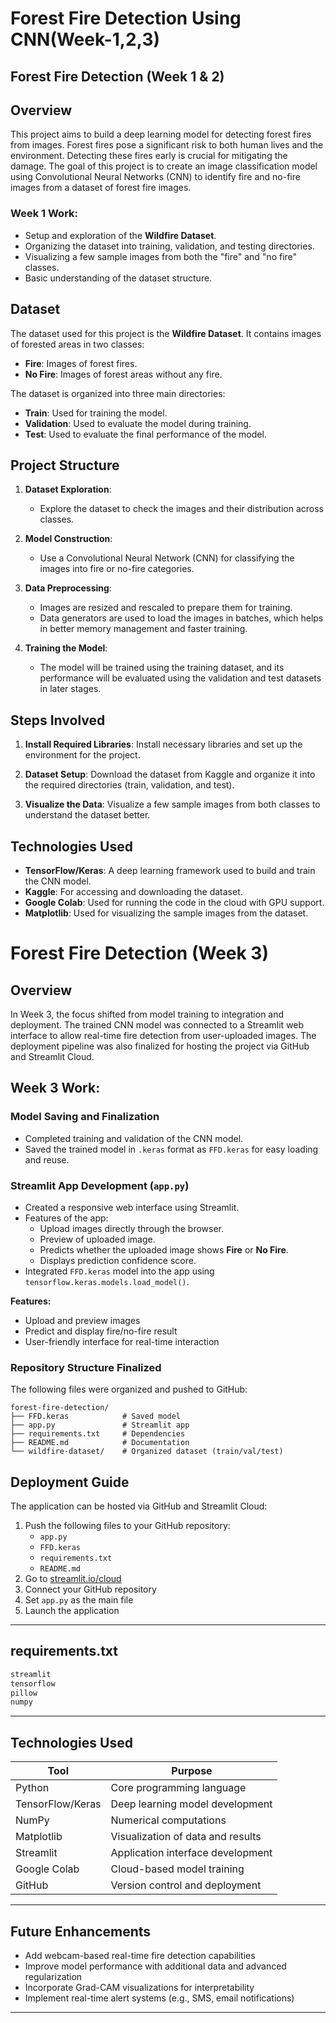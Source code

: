 # Forest Fire Detection Using CNN(Week-1,2,3)

## Forest Fire Detection (Week 1 & 2)

## Overview

This project aims to build a deep learning model for detecting forest fires from images. Forest fires pose a significant risk to both human lives and the environment. Detecting these fires early is crucial for mitigating the damage. The goal of this project is to create an image classification model using Convolutional Neural Networks (CNN) to identify fire and no-fire images from a dataset of forest fire images.

### Week 1 Work:
- Setup and exploration of the **Wildfire Dataset**.
- Organizing the dataset into training, validation, and testing directories.
- Visualizing a few sample images from both the "fire" and "no fire" classes.
- Basic understanding of the dataset structure.

## Dataset

The dataset used for this project is the **Wildfire Dataset**. It contains images of forested areas in two classes:

- **Fire**: Images of forest fires.
- **No Fire**: Images of forest areas without any fire.

The dataset is organized into three main directories:

- **Train**: Used for training the model.
- **Validation**: Used to evaluate the model during training.
- **Test**: Used to evaluate the final performance of the model.

## Project Structure

1. **Dataset Exploration**:
   - Explore the dataset to check the images and their distribution across classes.

2. **Model Construction**:
   - Use a Convolutional Neural Network (CNN) for classifying the images into fire or no-fire categories.

3. **Data Preprocessing**:
   - Images are resized and rescaled to prepare them for training.
   - Data generators are used to load the images in batches, which helps in better memory management and faster training.

4. **Training the Model**:
   - The model will be trained using the training dataset, and its performance will be evaluated using the validation and test datasets in later stages.

## Steps Involved

1. **Install Required Libraries**: 
   Install necessary libraries and set up the environment for the project.

2. **Dataset Setup**:
   Download the dataset from Kaggle and organize it into the required directories (train, validation, and test).

3. **Visualize the Data**:
   Visualize a few sample images from both classes to understand the dataset better.

## Technologies Used

- **TensorFlow/Keras**: A deep learning framework used to build and train the CNN model.
- **Kaggle**: For accessing and downloading the dataset.
- **Google Colab**: Used for running the code in the cloud with GPU support.
- **Matplotlib**: Used for visualizing the sample images from the dataset.
# Forest Fire Detection (Week 3)

## Overview

In Week 3, the focus shifted from model training to integration and deployment. The trained CNN model was connected to a Streamlit web interface to allow real-time fire detection from user-uploaded images. The deployment pipeline was also finalized for hosting the project via GitHub and Streamlit Cloud.

## Week 3 Work:

###  Model Saving and Finalization
- Completed training and validation of the CNN model.
- Saved the trained model in `.keras` format as `FFD.keras` for easy loading and reuse.

###  Streamlit App Development (`app.py`)
- Created a responsive web interface using Streamlit.
- Features of the app:
  - Upload images directly through the browser.
  - Preview of uploaded image.
  - Predicts whether the uploaded image shows **Fire** or **No Fire**.
  - Displays prediction confidence score.
- Integrated `FFD.keras` model into the app using `tensorflow.keras.models.load_model()`.
  
**Features:**
- Upload and preview images
- Predict and display fire/no-fire result
- User-friendly interface for real-time interaction

###  Repository Structure Finalized
The following files were organized and pushed to GitHub:
```
forest-fire-detection/
├── FFD.keras            # Saved model
├── app.py               # Streamlit app
├── requirements.txt     # Dependencies
├── README.md            # Documentation  
└── wildfire-dataset/    # Organized dataset (train/val/test)
```
## Deployment Guide

The application can be hosted via GitHub and Streamlit Cloud:

1. Push the following files to your GitHub repository:
   - `app.py`
   - `FFD.keras`
   - `requirements.txt`
   - `README.md`
2. Go to [streamlit.io/cloud](https://streamlit.io/cloud)
3. Connect your GitHub repository
4. Set `app.py` as the main file
5. Launch the application

---

## requirements.txt

```txt
streamlit
tensorflow
pillow
numpy
```

---

## Technologies Used

| Tool             | Purpose                             |
|------------------|--------------------------------------|
| Python           | Core programming language            |
| TensorFlow/Keras | Deep learning model development      |
| NumPy            | Numerical computations               |
| Matplotlib       | Visualization of data and results    |
| Streamlit        | Application interface development    |
| Google Colab     | Cloud-based model training           |
| GitHub           | Version control and deployment       |

---

## Future Enhancements

- Add webcam-based real-time fire detection capabilities
- Improve model performance with additional data and advanced regularization
- Incorporate Grad-CAM visualizations for interpretability
- Implement real-time alert systems (e.g., SMS, email notifications)

---
